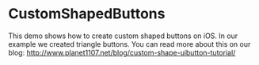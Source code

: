 CustomShapedButtons
===================

This demo shows how to create custom shaped buttons on iOS. In our example we created triangle buttons. You can read more about this on our blog: http://www.planet1107.net/blog/custom-shape-uibutton-tutorial/ 
